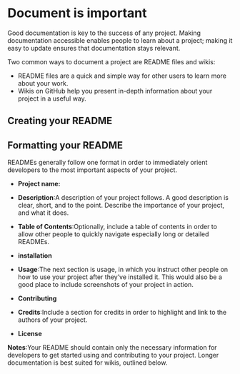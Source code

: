 # Document is important

Good documentation is key to the success of any project. Making documentation accessible enables people to learn about a project; making it easy to update ensures that documentation stays relevant.

Two common ways to document a project are README files and wikis:

* README files are a quick and simple way for other users to learn more about your work.
* Wikis on GitHub help you present in-depth information about your project in a useful way.

## Creating your README

## Formatting your README

READMEs generally follow one format in order to immediately orient developers to the most important aspects of your project.

* **Project name:**

* **Description**:A description of your project follows. A good description is clear, short, and to the point. Describe the importance of your project, and what it does.
* **Table of Contents**:Optionally, include a table of contents in order to allow other people to quickly navigate especially long or detailed READMEs.
* **installation**
* **Usage**:The next section is usage, in which you instruct other people on how to use your project after they’ve installed it. This would also be a good place to include screenshots of your project in action.
* **Contributing**
* **Credits**:Include a section for credits in order to highlight and link to the authors of your project.
* **License**

**Notes**:Your README should contain only the necessary information for developers to get started using and contributing to your project. Longer documentation is best suited for wikis, outlined below.